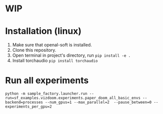 # WIP
# Installation (linux)
1. Make sure that openal-soft is installed.
2. Clone this repository.
3. Open terminal in project's directory, run ```pip install -e .```
4. Install torchaudio ```pip install torchaudio```

# Run all experiments
```python -m sample_factory.launcher.run --run=sf_examples.vizdoom.experiments.paper_doom_all_basic_envs --backend=processes --num_gpus=1 --max_parallel=2  --pause_between=0 --experiments_per_gpu=2```